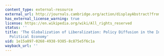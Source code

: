 ```yaml
---
content_type: external-resource
external_url: http://journals.cambridge.org/action/displayAbstract?fromPage=online&aid=205177
has_external_license_warning: true
license: https://en.wikipedia.org/wiki/All_rights_reserved
status: ''
title: 'The Globalization of Liberalization: Policy Diffusion in the International
  Political Economy'
uid: 1e15a897-0268-4938-9385-8c875e5f6c1a
wayback_url: ''
---
```

